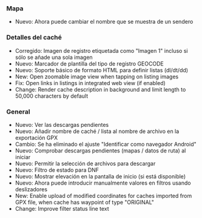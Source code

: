 
### Mapa
- Nuevo: Ahora puede cambiar el nombre que se muestra de un sendero

### Detalles del caché
- Corregido: Imagen de registro etiquetada como "Imagen 1" incluso si sólo se añade una sola imagen
- Nuevo: Marcador de plantilla del tipo de registro GEOCODE
- Nuevo: Soporte básico de formato HTML para definir listas (dl/dt/dd)
- New: Open zoomable image view when tapping on listing images
- Fix: Open links in listings in integrated web view (if enabled)
- Change: Render cache description in background and limit length to 50,000 characters by default

### General
- Nuevo: Ver las descargas pendientes
- Nuevo: Añadir nombre de caché / lista al nombre de archivo en la exportación GPX
- Cambio: Se ha eliminado el ajuste "Identificar como navegador Android"
- Nuevo: Comprobar descargas pendientes (mapas / datos de ruta) al iniciar
- Nuevo: Permitir la selección de archivos para descargar
- Nuevo: Filtro de estado para DNF
- Nuevo: Mostrar elevación en la pantalla de inicio (si está disponible)
- Nuevo: Ahora puede introducir manualmente valores en filtros usando deslizadores
- New: Enable upload of modified coordinates for caches imported from GPX file, when cache has waypoint of type "ORIGINAL"
- Change: Improve filter status line text
